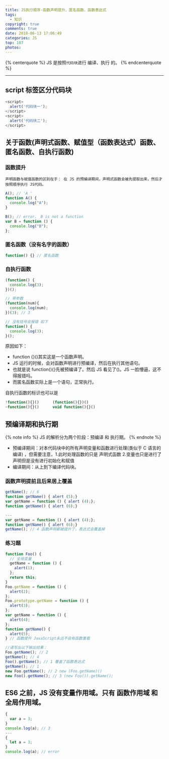 ```yaml
---
title: JS执行顺序-函数声明提升、匿名函数、函数表达式
tags:
  - 知识
copyright: true
comments: true
date: 2018-06-13 17:06:49
categories: JS
top: 107
photos:
---
```


{% centerquote %}
JS 是按照`代码块`进行 编译、执行 的。
{% endcenterquote %}

---

<!-- more -->

## script 标签区分代码块

```javascript
<script>
  alert('代码块一');
</script>
<script>
  alert('代码块二');
</script>
```

## 关于函数(声明式函数、赋值型（函数表达式）函数、匿名函数、自执行函数)

### 函数提升

`声明函数与赋值函数的区别在于： 在 JS 的预编译期间，声明式函数会被先提取出来，然后才按照顺序执行 JS代码。`

```javascript
A(); // 'A '
function A() {
  console.log("A");
}

B(); // error， B is not a function
var B = function () {
  console.log("B");
};
```

### 匿名函数（没有名字的函数）

```javascript
function() {} // 匿名函数
```

### 自执行函数

```javascript
(function() {
  console.log(3);
})();

// 带参数
(function(num){
  console.log(num);
})(3); // 3

// 没有括号会报错 如下
function() {
  console.log(3);
}();
```

原因如下：

- function {}()其实这是一个函数声明。
- JS 运行的时候，会对函数声明进行预编译，然后在执行其他语句。
- 也就是说 function(){}先被预编译了。然后 JS 看见了()。JS 一脸懵逼，这不得报错吗。
- 而匿名函数实际上是一个语句，正常执行。

自执行函数的标识也可以是

```javascript
!function(){}()      (function(){})()
~function(){}()      void function(){}()
```

## 预编译期和执行期

{% note info %}
JS 的解析分为两个阶段：预编译 和 执行期。
{% endnote %}

- 预编译期间：对本代码块中的所有声明变量和函数进行处理(类似于 C 语言的编译) ，但需要注意，1.此时处理函数的只是 声明式函数 2.变量也只是进行了声明但是没有进行初始化和赋值
- 编译期间：从上到下编译代码块。

### 函数声明提前且后来居上覆盖

```javascript
getName(); // 6
function getName() { alert (5);}
var getName = function () { alert (4);};
function getName() { alert (6);}

---
var getName = function () { alert (4);};
function getName() { alert (6);}
getName(); // 4 函数声明都被提升了，表达式会覆盖掉
```

### 练习题

```javascript
function Foo() {
  // 全局变量
  getName = function () {
    alert(1);
  };
  return this;
}
Foo.getName = function () {
  alert(2);
};
Foo.prototype.getName = function () {
  alert(3);
};
var getName = function () {
  alert(4);
};
function getName() {
  alert(5);
} // 函数提升 JavaScript永远不会有函数重载

//请写出以下输出结果：
Foo.getName(); // 2
getName(); // 4
Foo().getName(); // 1 覆盖了函数表达式
getName(); // 1
new Foo.getName(); // 2 new (Foo.getName)()
new Foo().getName(); // 3 (new Foo()).getName();
```

## ES6 之前，JS 没有变量作用域。只有 函数作用域 和 全局作用域。

```javascript
{
  var a = 3;
}
console.log(a); // 3
---
{
  let a = 3;
}
console.log(a); // error
```
